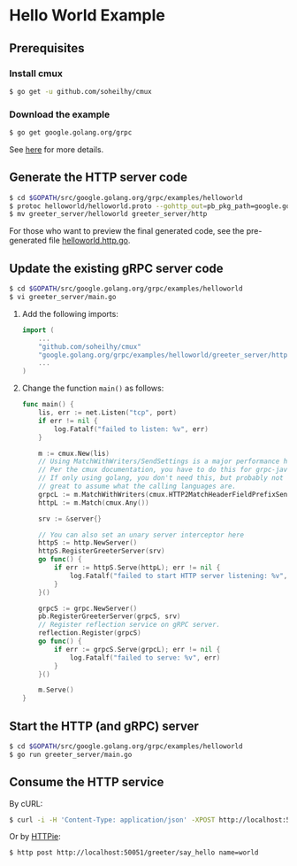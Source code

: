 # Hello World Example

## Prerequisites

### Install cmux

```bash
$ go get -u github.com/soheilhy/cmux
```

### Download the example

```bash
$ go get google.golang.org/grpc
```

See [here][1] for more details.

## Generate the HTTP server code

```bash
$ cd $GOPATH/src/google.golang.org/grpc/examples/helloworld
$ protoc helloworld/helloworld.proto --gohttp_out=pb_pkg_path=google.golang.org/grpc/examples/helloworld/helloworld:greeter_server
$ mv greeter_server/helloworld greeter_server/http
```

For those who want to preview the final generated code, see the pre-generated file [helloworld.http.go](helloworld.http.go).

## Update the existing gRPC server code

```bash
$ cd $GOPATH/src/google.golang.org/grpc/examples/helloworld
$ vi greeter_server/main.go
```

1. Add the following imports:

    ```go
    import (
    	...
    	"github.com/soheilhy/cmux"
    	"google.golang.org/grpc/examples/helloworld/greeter_server/http"
    	...
    )
    ```

2. Change the function `main()` as follows:

    ```go
    func main() {
    	lis, err := net.Listen("tcp", port)
    	if err != nil {
    		log.Fatalf("failed to listen: %v", err)
    	}

    	m := cmux.New(lis)
    	// Using MatchWithWriters/SendSettings is a major performance hit (around 15%).
    	// Per the cmux documentation, you have to do this for grpc-java.
    	// If only using golang, you don't need this, but probably not
    	// great to assume what the calling languages are.
    	grpcL := m.MatchWithWriters(cmux.HTTP2MatchHeaderFieldPrefixSendSettings("content-type", "application/grpc"))
    	httpL := m.Match(cmux.Any())

    	srv := &server{}

    	// You can also set an unary server interceptor here
    	httpS := http.NewServer()
    	httpS.RegisterGreeterServer(srv)
    	go func() {
    		if err := httpS.Serve(httpL); err != nil {
    			log.Fatalf("failed to start HTTP server listening: %v", err)
    		}
    	}()

    	grpcS := grpc.NewServer()
    	pb.RegisterGreeterServer(grpcS, srv)
    	// Register reflection service on gRPC server.
    	reflection.Register(grpcS)
    	go func() {
    		if err := grpcS.Serve(grpcL); err != nil {
    			log.Fatalf("failed to serve: %v", err)
    		}
    	}()

    	m.Serve()
    }
    ```

## Start the HTTP (and gRPC) server

```bash
$ cd $GOPATH/src/google.golang.org/grpc/examples/helloworld
$ go run greeter_server/main.go
```

## Consume the HTTP service

By cURL:

```bash
$ curl -i -H 'Content-Type: application/json' -XPOST http://localhost:50051/greeter/say_hello -d '{"name": "world"}'
```

Or by [HTTPie][2]:

```bash
$ http post http://localhost:50051/greeter/say_hello name=world
```


[1]: http://www.grpc.io/docs/quickstart/go.html#download-the-example
[2]: https://github.com/jakubroztocil/httpie
